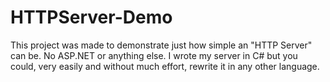 # HTTPServer-Demo
This project was made to demonstrate just how simple an "HTTP Server" can be. No ASP.NET or anything else.
I wrote my server in C# but you could, very easily and without much effort, rewrite it in any other language.
